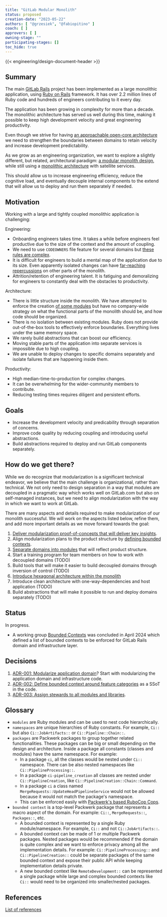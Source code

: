 ```yaml
---
title: "GitLab Modular Monolith"
status: proposed
creation-date: "2023-05-22"
authors: [ "@grzesiek", "@fabiopitino" ]
coach: [ ]
approvers: [ ]
owning-stage: ""
participating-stages: []
toc_hide: true
---
```


{{< engineering/design-document-header >}}

## Summary

The main [GitLab Rails](https://gitlab.com/gitlab-org/gitlab)
project has been implemented as a large monolithic application, using
[Ruby on Rails](https://rubyonrails.org/) framework. It has over 2.2 million
lines of Ruby code and hundreds of engineers contributing to it every day.

The application has been growing in complexity for more than a decade. The
monolithic architecture has served us well during this time, making it possible
to keep high development velocity and great engineering productivity.

Even though we strive for having [an approachable open-core architecture](https://about.gitlab.com/blog/2022/07/14/open-core-is-worse-than-plugins/)
we need to strengthen the boundaries between domains to retain velocity and
increase development predictability.

As we grow as an engineering organization, we want to explore a slightly
different, but related, architectural paradigm:
[a modular monolith design](https://en.wikipedia.org/wiki/Modular_programming),
while still using a [monolithic architecture](https://en.wikipedia.org/wiki/Monolithic_application)
with satellite services.

This should allow us to increase engineering efficiency, reduce the cognitive
load, and eventually decouple internal components to the extend that will allow
us to deploy and run them separately if needed.

## Motivation

Working with a large and tightly coupled monolithic application is challenging:

Engineering:

- Onboarding engineers takes time. It takes a while before engineers feel
  productive due to the size of the context and the amount of coupling.
- We need to use `CODEOWNERS` file feature for several domains but
  [these rules are complex](https://gitlab.com/gitlab-org/gitlab/-/blob/409228f064a950af8ff2cecdd138fc9da41c8e63/.gitlab/CODEOWNERS#L1396-1457).
- It is difficult for engineers to build a mental map of the application due to its size.
  Even apparently isolated changes can have [far-reaching repercussions](../../../devops/#reducing-the-impact-of-far-reaching-work)
  on other parts of the monolith.
- Attrition/retention of engineering talent. It is fatiguing and demoralizing for
  engineers to constantly deal with the obstacles to productivity.

Architecture:

- There is little structure inside the monolith. We have attempted to enforce
  the creation [of some modules](https://gitlab.com/gitlab-org/gitlab/-/issues/212156)
  but have no company-wide strategy on what the functional parts of the
  monolith should be, and how code should be organized.
- There is no isolation between existing modules. Ruby does not provide
  out-of-the-box tools to effectively enforce boundaries. Everything lives
  under the same memory space.
- We rarely build abstractions that can boost our efficiency.
- Moving stable parts of the application into separate services is impossible
  due to high coupling.
- We are unable to deploy changes to specific domains separately and isolate
  failures that are happening inside them.

Productivity:

- High median-time-to-production for complex changes.
- It can be overwhelming for the wider-community members to contribute.
- Reducing testing times requires diligent and persistent efforts.

## Goals

- Increase the development velocity and predicability through separation of concerns.
- Improve code quality by reducing coupling and introducing useful abstractions.
- Build abstractions required to deploy and run GitLab components separately.

## How do we get there?

While we do recognize that modularization is a significant technical endeavor,
we believe that the main challenge is organizational, rather than technical. We
not only need to design separation in a way that modules are decoupled in a
pragmatic way which works well on GitLab.com but also on self-managed
instances, but we need to align modularization with the way in which we want to
work at GitLab.

There are many aspects and details required to make modularization of our
monolith successful. We will work on the aspects listed below, refine them, and
add more important details as we move forward towards the goal:

1. [Deliver modularization proof-of-concepts that will deliver key insights](proof_of_concepts.md).
1. Align modularization plans to the product structure by [defining bounded contexts](bounded_contexts.md).
1. [Separate domains into modules](packages_extraction.md) that will reflect product structure.
1. Start a training program for team members on how to work with decoupled domains (TODO)
1. Build tools that will make it easier to build decoupled domains through inversion of control (TODO)
1. [Introduce hexagonal architecture within the monolith](hexagonal_monolith/index.md)
1. Introduce clean architecture with one-way-dependencies and host application (TODO)
1. Build abstractions that will make it possible to run and deploy domains separately (TODO)

## Status

In progress.

- A working group [Bounded Contexts](../../../../company/working-groups/bounded-contexts/)
  was concluded in April 2024 which defined a list of bounded contexts to be enforced for GitLab Rails domain and
  infrastructure layer.

## Decisions

1. [ADR-001: Modularize application domain](decisions/001_modular_application_domain/)? Start with modularizing
   the application domain and infrastructure code.
1. [ADR-002: Define bounded context around feature categories](decisions/002_bounded_contexts_definition/) as a SSoT in the code.
1. [ADR-003: Assign stewards to all modules and libraries](decisions/003_stewardship/).

## Glossary

- `modules` are Ruby modules and can be used to nest code hierarchically.
- `namespaces` are unique hierarchies of Ruby constants. For example, `Ci::` but also `Ci::JobArtifacts::` or `Ci::Pipeline::Chain::`.
- `packages` are Packwerk packages to group together related functionalities. These packages can be big or small depending on the design and architecture. Inside a package all constants (classes and modules) have the same namespace. For example:
  - In a package `ci`, all the classes would be nested under `Ci::` namespace. There can be also nested namespaces like `Ci::PipelineProcessing::`.
  - In a package `ci-pipeline_creation` all classes are nested under `Ci::PipelineCreation`, like `Ci::PipelineCreation::Chain::Command`.
  - In a package `ci` a class named `MergeRequests::UpdateHeadPipelineService` would not be allowed because it would not match the package's namespace.
  - This can be enforced easily with [Packwerk's based RuboCop Cops](https://github.com/rubyatscale/rubocop-packs/blob/main/lib/rubocop/cop/packs/root_namespace_is_pack_name.rb).
- `bounded context` is a top-level Packwerk package that represents a macro aspect of the domain. For example: `Ci::`, `MergeRequests::`, `Packages::`, etc.
  - A bounded context is represented by a single Ruby module/namespace. For example, `Ci::` and not `Ci::JobArtifacts::`.
  - A bounded context can be made of 1 or multiple Packwerk packages. Nested packages would be recommended if the domain is quite complex and we want to enforce privacy among all the implementation details. For example: `Ci::PipelineProcessing::` and `Ci::PipelineCreation::` could be separate packages of the same bounded context and expose their public API while keeping implementation details private.
  - A new bounded context like `RemoteDevelopment::` can be represented a single package while large and complex bounded contexts like `Ci::` would need to be organized into smaller/nested packages.

## References

[List of references](references.md)
